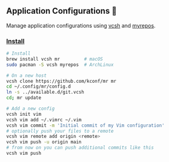 ## Application Configurations 👋

Manage application configurations using [vcsh](https://github.com/RichiH/vcsh) and [myrepos](https://myrepos.branchable.com/).

### [Install](https://github.com/RichiH/vcsh/blob/main/doc/INSTALL.md)

~~~ bash
# Install
brew install vcsh mr         # macOS
sudo pacman -S vcsh myrepos  # ArchLinux 

# On a new host
vcsh clone https://github.com/kconf/mr mr
cd ~/.config/mr/config.d
ln -s ../available.d/git.vcsh
cd; mr update

# Add a new config
vcsh init vim
vcsh vim add ~/.vimrc ~/.vim
vcsh vim commit -m 'Initial commit of my Vim configuration'
# optionally push your files to a remote
vcsh vim remote add origin <remote>
vcsh vim push -u origin main
# from now on you can push additional commits like this
vcsh vim push
~~~
